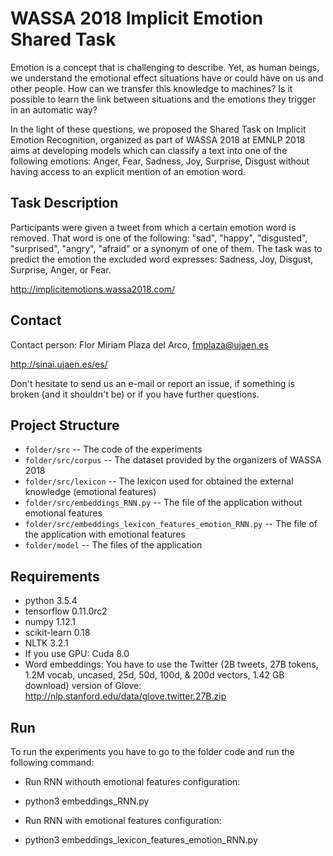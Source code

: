 # WASSA 2018 Implicit Emotion Shared Task

Emotion is a concept that is challenging to describe. Yet, as human beings, we understand the emotional effect situations have or could have on us and other people. How can we transfer this knowledge to machines? Is it possible to learn the link between situations and the emotions they trigger in an automatic way?

In the light of these questions, we proposed the Shared Task on Implicit Emotion Recognition, organized as part of WASSA 2018 at EMNLP 2018 aims at developing models which can classify a text into one of the following emotions: Anger, Fear, Sadness, Joy, Surprise, Disgust without having access to an explicit mention of an emotion word.

## Task Description

Participants were given a tweet from which a certain emotion word is removed. That word is one of the following: "sad", "happy", "disgusted", "surprised", "angry", "afraid" or a synonym of one of them. The task was to predict the emotion the excluded word expresses: Sadness, Joy, Disgust, Surprise, Anger, or Fear.

http://implicitemotions.wassa2018.com/

## Contact
Contact person: Flor Miriam Plaza del Arco, fmplaza@ujaen.es

http://sinai.ujaen.es/es/

Don't hesitate to send us an e-mail or report an issue, if something is broken (and it shouldn't be) or if you have further questions.

## Project Structure

* `folder/src` -- The code of the experiments
* `folder/src/corpus` -- The dataset provided by the organizers of WASSA 2018
* `folder/src/lexicon` -- The lexicon used for obtained the external knowledge (emotional features)
* `folder/src/embeddings_RNN.py` -- The file of the application without emotional features
* `folder/src/embeddings_lexicon_features_emotion_RNN.py` -- The file of the application with emotional features
* `folder/model` -- The files of the application


## Requirements

* python 3.5.4
* tensorflow 0.11.0rc2
* numpy 1.12.1
* scikit-learn 0.18
* NLTK 3.2.1
* If you use GPU: Cuda 8.0
* Word embeddings: You have to use the Twitter (2B tweets, 27B tokens, 1.2M vocab, uncased, 25d, 50d, 100d, & 200d vectors, 1.42 GB download) version of Glove: http://nlp.stanford.edu/data/glove.twitter.27B.zip


Run
------------------

To run the experiments you have to go to the folder code and run the following command:

* Run RNN withouth emotional features configuration: 

+ python3 embeddings_RNN.py

* Run RNN with emotional features configuration: 

+ python3 embeddings_lexicon_features_emotion_RNN.py




  
